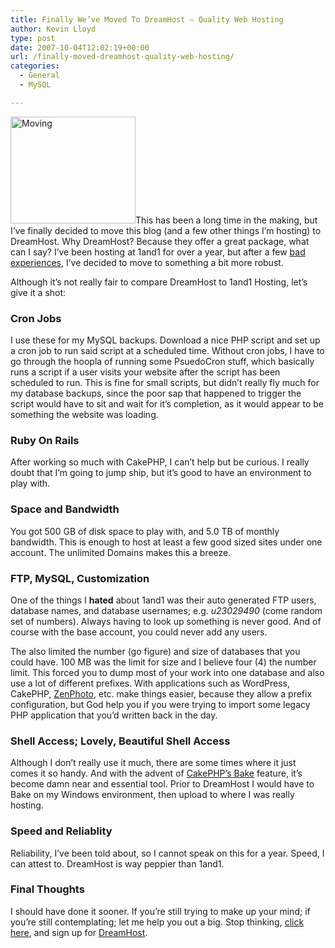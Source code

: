 ```yaml
---
title: Finally We’ve Moved To DreamHost – Quality Web Hosting
author: Kevin Lloyd
type: post
date: 2007-10-04T12:02:19+00:00
url: /finally-moved-dreamhost-quality-web-hosting/
categories:
  - General
  - MySQL

---
```

<img src="https://i0.wp.com/webdevelopment2.com/wp-content/uploads/moving.jpg?resize=200%2C171&#038;ssl=1" alt="Moving" class="imageframe imgalignleft" height="171" width="200" data-recalc-dims="1" />This has been a long time in the making, but I&#8217;ve finally decided to move this blog (and a few other things I&#8217;m hosting) to DreamHost. Why DreamHost? Because they offer a great package, what can I say? I&#8217;ve been hosting at 1and1 for over a year, but after a few [bad experiences][1], I&#8217;ve decided to move to something a bit more robust.

Although it&#8217;s not really fair to compare DreamHost to 1and1 Hosting, let&#8217;s give it a shot:

### Cron Jobs

I use these for my MySQL backups. Download a nice PHP script and set up a cron job to run said script at a scheduled time. Without cron jobs, I have to go through the hoopla of running some PsuedoCron stuff, which basically runs a script if a user visits your website after the script has been scheduled to run. This is fine for small scripts, but didn&#8217;t really fly much for my database backups, since the poor sap that happened to trigger the script would have to sit and wait for it&#8217;s completion, as it would appear to be something the website was loading.

### Ruby On Rails

After working so much with CakePHP, I can&#8217;t help but be curious. I really doubt that I&#8217;m going to jump ship, but it&#8217;s good to have an environment to play with.

### Space and Bandwidth

You got 500 GB of disk space to play with, and 5.0 TB of monthly bandwidth. This is enough to host at least a few good sized sites under one account. The unlimited Domains makes this a breeze.<!--more-->

### FTP, MySQL, Customization

One of the things I **hated** about 1and1 was their auto generated FTP users, database names, and database usernames; e.g. _u23029490_ (come random set of numbers). Always having to look up something is never good. And of course with the base account, you could never add any users.

The also limited the number (go figure) and size of databases that you could have. 100 MB was the limit for size and I believe four (4) the number limit. This forced you to dump most of your work into one database and also use a lot of different prefixes. With applications such as WordPress, CakePHP, [ZenPhoto][2], etc. make things easier, because they allow a prefix configuration, but God help you if you were trying to import some legacy PHP application that you&#8217;d written back in the day.

### Shell Access; Lovely, Beautiful Shell Access

Although I don&#8217;t really use it much, there are some times where it just comes it so handy. And with the advent of [CakePHP&#8217;s Bake][3] feature, it&#8217;s become damn near and essential tool. Prior to DreamHost I would have to Bake on my Windows environment, then upload to where I was really hosting.

### Speed and Reliablity

Reliability, I&#8217;ve been told about, so I cannot speak on this for a year. Speed, I can attest to. DreamHost is way peppier than 1and1.

### Final Thoughts

I should have done it sooner. If you&#8217;re still trying to make up your mind; if you&#8217;re still contemplating; let me help you out a big. Stop thinking, [click here][4], and sign up for [DreamHost][4].

 [1]: http://www.lifeofbaz.com/technology/does-1and1-suck/
 [2]: http://www.zenphoto.org
 [3]: http://www.thinkingphp.org/2006/10/16/command-line-fun-in-cakephp-12/
 [4]: http://www.dreamhost.com/r.cgi?335654